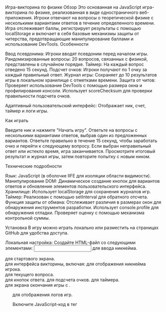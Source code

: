 Игра-викторина по физике
Обзор
Это основанная на JavaScript игра-викторина по физике, реализованная в виде одностраничного веб-приложения. Игроки отвечают на вопросы о теоретической физике с несколькими вариантами ответов в течение определенного времени. Игра отслеживает баллы, регистрирует результаты с помощью localStorage и включает в себя базовые механизмы защиты от читерства, предотвращающие манипулирование баллами и использование DevTools.
Особенности

Ввод псевдонима: Игроки вводят псевдоним перед началом игры.
Рандомизированные вопросы: 20 вопросов, связанных с физикой, представлены в случайном порядке.
Таймер: На каждый вопрос отведено 15 секунд.
Подсчет очков: Игроки получают по 1 очку за каждый правильный ответ.
Журнал игры: Сохраняет до 10 результатов игры в локальном хранилище с отметками времени.
Защита от читов:
Проверяет использование DevTools с помощью размера окна и профилирования консоли.
Использует scoreChecksum для проверки правильности подсчета очков.


Адаптивный пользовательский интерфейс: Отображает ник, счет, таймер и логи игры.

Как играть

Введите ник и нажмите "Начать игру".
Ответьте на вопросы с несколькими вариантами ответов, выбрав один из предложенных вариантов.
Ответьте правильно в течение 15 секунд, чтобы заработать очко и перейти к следующему вопросу.
Если выбран неправильный ответ или истекло время, игра заканчивается.
Просмотрите итоговый результат и журнал игры, затем повторите попытку с новым ником.

Технические подробности

Язык: JavaScript (в оболочке IIFE для изоляции области видимости).
Манипулирование DOM: Динамическое создание кнопок для вариантов ответов и обновление элементов пользовательского интерфейса.
Хранилище: Использует localStorage для сохранения журналов игр.
Таймер: Реализован с помощью setInterval для обратного отсчета.
Функция защиты от обмана:
Отслеживает различия в размерах окон для обнаружения инструментов разработки.
Использует console.profile для обнаружения отладки.
Проверяет оценку с помощью механизма контрольной суммы.



Установка
В игру можно играть локально или разместить на страницах GitHub для удобства доступа.

Локальная настройка:
Создайте HTML-файл со следующими элементами:
<input id="никнейм-ввод"> для ввода никнейма.
<div id="никнейм-контейнер"> для стартового экрана.
<div id="игра-контейнер"> для интерфейса викторины, включая:
<span id="отображение никнейма"> для отображения никнейма игрока.
<div id="вопрос"> для текущего вопроса.
<div id="параметры"> для кнопок ответа.
<span id="оценка"> для подсчета очков.
<span id="осталось время"> для таймера.


<div id="игра окончена"> для экрана окончания игры с <span id="итоговый счет">.
<ul id="лог-лист"> для отображения логов игр.


Включите JavaScript-код в тег <script> или отдельный файл.
Откройте HTML-файл в браузере, чтобы играть.


Страницы на GitHub:
Разместите игру на страницах GitHub для беспрепятственного онлайн-доступа.
Создайте репозиторий на GitHub и загрузите файлы HTML и JavaScript.
Включите GitHub Pages в настройках репозитория (в разделе "Страницы" выберите главную ветку и корневую папку).
Получите доступ к игре через указанный URL-адрес GitHub Pages (например, https://username.github.io/repository-name).
Никаких дополнительных настроек или сервера не требуется, так как игра работает полностью на стороне клиента, используя localStorage для сохранения.



Ограничения

Точность таймера: setInterval может привести к незначительным неточностям во времени.
Защита от читов: обнаружение DevTools ненадежно в разных браузерах, и его можно обойти.
Безопасность: При вводе псевдонима отсутствует очистка, что потенциально уязвимо для XSS.
Кроссбраузерность: console.profile зависит от Chrome, что ограничивает совместимость.

Будущие улучшения

Замените setInterval на Date.now() для более точного определения времени.
Улучшите защиту от мошенничества с помощью проверки на стороне сервера (если сервер добавлен).
Добавьте обработку ввода псевдонимов.
Улучшите кроссбраузерную совместимость, удалив зависимость от console.profile.
Кэшируйте элементы DOM для повышения производительности.
Добавьте атрибуты ARIA для обеспечения доступности.
